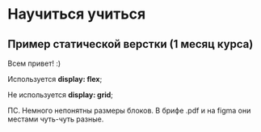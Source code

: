 # Научиться учиться

## Пример статической верстки (1 месяц курса)

Всем привет! :)

Используется **display: flex**;

Не используется **display: grid**;

ПС. Немного непонятны размеры блоков. В брифе .pdf и на figma они местами чуть-чуть разные.
